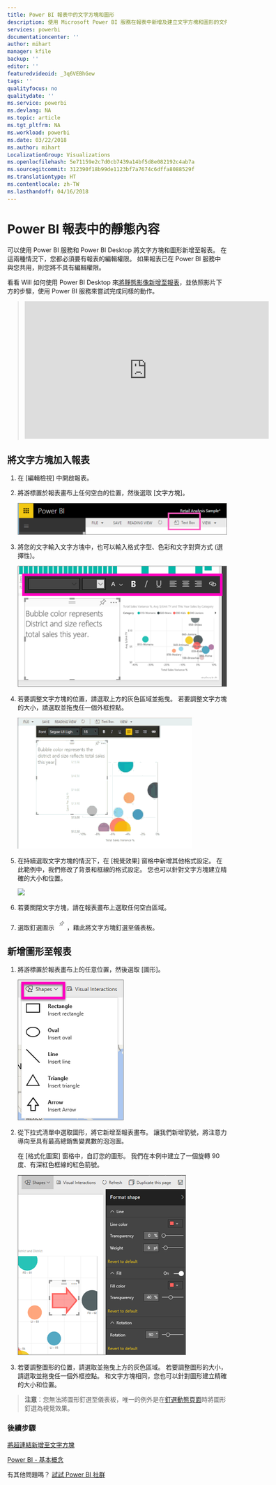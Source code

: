 ```yaml
---
title: Power BI 報表中的文字方塊和圖形
description: 使用 Microsoft Power BI 服務在報表中新增及建立文字方塊和圖形的文件。
services: powerbi
documentationcenter: ''
author: mihart
manager: kfile
backup: ''
editor: ''
featuredvideoid: _3q6VEBhGew
tags: ''
qualityfocus: no
qualitydate: ''
ms.service: powerbi
ms.devlang: NA
ms.topic: article
ms.tgt_pltfrm: NA
ms.workload: powerbi
ms.date: 03/22/2018
ms.author: mihart
LocalizationGroup: Visualizations
ms.openlocfilehash: 5e71159e2c7d0cb7439a14bf5d8e082192c4ab7a
ms.sourcegitcommit: 312390f18b99de1123bf7a7674c6dffa8088529f
ms.translationtype: HT
ms.contentlocale: zh-TW
ms.lasthandoff: 04/16/2018
---
```

# <a name="static-content-in-power-bi-reports"></a>Power BI 報表中的靜態內容
可以使用 Power BI 服務和 Power BI Desktop 將文字方塊和圖形新增至報表。 在這兩種情況下，您都必須要有報表的編輯權限。 如果報表已在 Power BI 服務中與您共用，則您將不具有編輯權限。 

看看 Will 如何使用 Power BI Desktop 來[將靜態影像新增至報表](guided-learning/visualizations.yml#step-11)，並依照影片下方的步驟，使用 Power BI 服務來嘗試完成同樣的動作。
> 
> <iframe width="560" height="315" src="https://www.youtube.com/embed/_3q6VEBhGew" frameborder="0" allowfullscreen></iframe>
> 

## <a name="add-a-text-box-to-a-report"></a>將文字方塊加入報表
1. 在 [編輯檢視] 中開啟報表。

2. 將游標置於報表畫布上任何空白的位置，然後選取 [文字方塊]。
   
   ![](media/power-bi-reports-add-text-and-shapes/pbi_textbox.png)
2. 將您的文字輸入文字方塊中，也可以輸入格式字型、色彩和文字對齊方式 (選擇性)。 
   
   ![](media/power-bi-reports-add-text-and-shapes/pbi_textbox2new.png)
3. 若要調整文字方塊的位置，請選取上方的灰色區域並拖曳。 若要調整文字方塊的大小，請選取並拖曳任一個外框控點。 
   
   ![](media/power-bi-reports-add-text-and-shapes/textboxsmaller.gif)

4. 在持續選取文字方塊的情況下，在 [視覺效果] 窗格中新增其他格式設定。 在此範例中，我們修改了背景和框線的格式設定。 您也可以針對文字方塊建立精確的大小和位置。  

   ![](media/power-bi-reports-add-text-and-shapes/power-bi-borders.png)

5. 若要關閉文字方塊，請在報表畫布上選取任何空白區域。 

5. 選取釘選圖示 ![](media/power-bi-reports-add-text-and-shapes/pbi_pintile.png)，藉此將文字方塊釘選至儀表板。 

## <a name="add-a-shape-to-a-report"></a>新增圖形至報表
1. 將游標置於報表畫布上的任意位置，然後選取 [圖形]。
   
   ![](media/power-bi-reports-add-text-and-shapes/power-bi-shapes.png)
2. 從下拉式清單中選取圖形，將它新增至報表畫布。 讓我們新增箭號，將注意力導向至具有最高總銷售變異數的泡泡圖。 
   
   在 [格式化圖案] 窗格中，自訂您的圖形。 我們在本例中建立了一個旋轉 90 度、有深紅色框線的紅色箭號。
   
   ![](media/power-bi-reports-add-text-and-shapes/power-bi-arrrow.png)
3. 若要調整圖形的位置，請選取並拖曳上方的灰色區域。 若要調整圖形的大小，請選取並拖曳任一個外框控點。 和文字方塊相同，您也可以針對圖形建立精確的大小和位置。

> **注意**：您無法將圖形釘選至儀表板，唯一的例外是在[釘選動態頁面](service-dashboard-pin-live-tile-from-report.md)時將圖形釘選為視覺效果。 
> 
> 

### <a name="next-steps"></a>後續步驟
[將超連結新增至文字方塊](service-add-hyperlink-to-text-box.md)

[Power BI - 基本概念](service-basic-concepts.md)

有其他問題嗎？ [試試 Power BI 社群](http://community.powerbi.com/)
